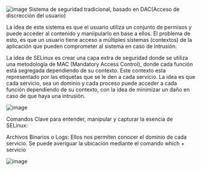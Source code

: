 ![image](https://github.com/user-attachments/assets/617d4b19-4fa0-4ba6-9a80-181a179171fe)
                          Sistema de seguridad tradicional, basado en DAC(Acceso de discrección del usuario)

La idea de este sistema es que el usuario utiliza un conjunto de permisos y puede acceder al contenido y maniipularlo en base a ellos.
El problema de esto, es que un usuario tiene acceso a múltiples sistemas (contextos) de la aplicación que pueden comprometer al sistema
en caso de intrusión. 

La idea de SELinux es crear una capa extra de seguridad donde se utiliza una metodología de MAC (Mandatory Access Control), donde 
cada función está segregada dependiendo de su contexto. Este contexto esta representado por las etiquetas que se le den a cada servicio.
La idea es que cada servicio, sea un dominio y cada proceso puede acceder a cada función dependiendo de su contexto, con la idea de minimizar
un daño en caso de que haya una intrusión.

![image](https://github.com/user-attachments/assets/aa2eee3c-82ff-4db9-b095-0fcc95f7fb18)



Comandos Clave para entender, manipular y capturar la esencia de SELinux:


Archivos Binarios o Logs: Ellos nos permiten conocer el dominio de cada servicio. Se puede averiguar la ubicación mediante el comando which + servicio


![image](https://github.com/user-attachments/assets/0fb2cf2a-3d85-4b4d-bdc9-06fcf619fcb6)
